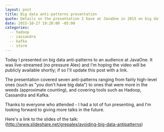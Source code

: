 ```yaml
---
layout: post
title: Big data anti-patterns presentation
quote: Details on the presentation I have at JavaOne in 2015 on big data antipatterns.
date: 2015-10-27 19:20:00 -05:00
categories:
  -- hadoop
  -- cassandra
  -- kafka
  -- storm
---
```


Today I presented on big data anti-patterns to an audience at JavaOne.  It was
live-streamed (no pressure Alex) and I'm hoping the video will be publicly available shortly;
if so I'll update this post with a link.

The presentation covered seven anti-patterns ranging from fairly high-level
ones (such as "you don't have big data") to ones that were more in the weeds
(approximate counting), and covering tools such as Hadoop, Cassandra and Kafka.

Thanks to everyone who attended - I had a lot of fun presenting, and I'm looking
forward to giving more talks in the future.

Here's a link to the slides of the talk:  (http://www.slideshare.net/grepalex/avoiding-big-data-antipatterns)
